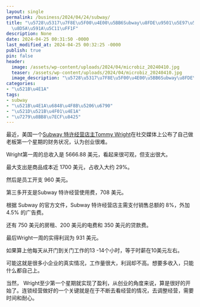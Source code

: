 ```yaml
---
layout: single
permalink: /business/2024/04/24/subway/
title: "\u5728\u5317\u7F8E\u5F00\u4E00\u5BB6Subway\u8FDE\u9501\u5E97\u5230\u5E95\u80FD\
  \u8D5A\u591A\u5C11\uFF1F"
description: None
date: 2024-04-25 00:31:50 -0000
last_modified_at: 2024-04-25 00:32:25 -0000
publish: true
pin: false
header:
  image: /assets/wp-content/uploads/2024/04/microbiz_20240410.jpg
  teaser: /assets/wp-content/uploads/2024/04/microbiz_20240410.jpg
  image_description: "\u5728\u5317\u7F8E\u5F00\u4E00\u5BB6Subway\u8FDE\u9501\u5E97\u5230\u5E95\u80FD"
categories:
- "\u521B\u4E1A"
tags:
- subway
- "\u521B\u4E1A\u6848\u4F8B\u5206\u6790"
- "\u521D\u521B\u4F01\u4E1A"
- "\u7279\u8BB8\u7ECF\u8425"
---
```

最近，美国一个[Subway 特许经营店主Tommy Wright](https://www.tiktok.com/@ceo.twright/video/7341064428554652974)在社交媒体上公布了自己做老板第一个星期的财务状况，认为创业很难。

Wright第一周的总收入是 5666.88 美元，看起来很可观，但支出很大。

最大支出是商品成本近 1700 美元，占收入大约 29%。

然后是员工开支 960 美元。

第三多开支是Subway 特许经营使用费，708 美元。

根据 Subway 的官方文件，Subway 特许经营店主需支付销售总额的 8%，外加 4.5% 的广告费。

还有 750 美元的房租、200 美元的电费和 350 美元的贷款费。

最后Wright一周的实得利润为 931 美元。

如果算上他每天从开门到关门工作的13 -14个小时，等于时薪在10美元左右。

可能这就是很多小企业的真实情况，工作量很大，利润却不高。想要多收入，只能什么都自己上。

当然， Wright至少第一个星期就实现了盈利，从创业的角度来说，算是很好的开始了。连锁经营做好的一个关键就是在于不断去看经营的情况，去调整经营，需要时间和耐心。
